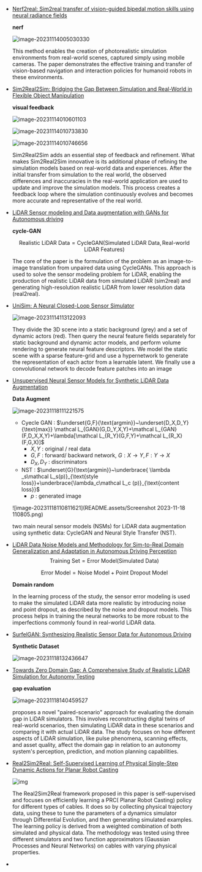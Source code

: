 - [Nerf2real: Sim2real transfer of vision-guided bipedal motion skills using neural radiance fields](https://ieeexplore.ieee.org/abstract/document/10161544?casa_token=oQw3teIEj7oAAAAA:20jGq2yt8H4WXwls6y4UM1NHfV29A8yZaCWaZb21MPBeb3pSQ-5VhDXn2T9SppNYCyr49L_yEQ)

  **nerf**

  ![image-20231114005030330](README.assets/image-20231114005030330.png)

  This method enables the creation of photorealistic simulation environments from real-world scenes, captured simply using mobile cameras. The paper demonstrates the effective training and transfer of vision-based navigation and interaction policies for humanoid robots in these environments. 

- [Sim2Real2Sim: Bridging the Gap Between Simulation and Real-World in Flexible Object Manipulation](https://ieeexplore.ieee.org/abstract/document/9287921?casa_token=qKgRLYO7UP4AAAAA:YlgsFqqgCWHFbMZ9idWOA8zWcylL5jz-gZU_uSJ52OVkh1FoJ3-Sabbqj37i88a1dttBUBuIHQ)

  **visual feedback**

  ![image-20231114010601103](README.assets/image-20231114010601103.png)

  ![image-20231114010733830](README.assets/image-20231114010733830.png)

  ![image-20231114010746656](README.assets/image-20231114010746656.png)

  Sim2Real2Sim adds an essential step of feedback and refinement.
  What makes Sim2Real2Sim innovative is its additional phase of refining the simulation models based on real-world data and experiences. After the initial transfer from simulation to the real world, the observed differences and inaccuracies in the real-world application are used to update and improve the simulation models. This process creates a feedback loop where the simulation continuously evolves and becomes more accurate and representative of the real world.

- [LiDAR Sensor modeling and Data augmentation with GANs for Autonomous driving](https://arxiv.org/pdf/1905.07290.pdf)

  **cycle-GAN**

  $$\text{Realistic LiDAR Data}=\text{CycleGAN}(\text{Simulated LiDAR Data},\text{Real-world LiDAR Features})$$

  The core of the paper is the formulation of the problem as an  image-to-image translation from unpaired data using CycleGANs. This  approach is used to solve the sensor modeling problem for LiDAR,  enabling the production of realistic LiDAR data from simulated LiDAR  (sim2real) and generating high-resolution realistic LiDAR from lower  resolution data (real2real).

- [UniSim: A Neural Closed-Loop Sensor Simulator](https://openaccess.thecvf.com/content/CVPR2023/papers/Yang_UniSim_A_Neural_Closed-Loop_Sensor_Simulator_CVPR_2023_paper.pdf)

  ![image-20231114113122093](README.assets/image-20231114113122093.png)

  They divide the 3D scene into a static background (grey) and a set of dynamic actors (red). Then query the neural feature fields separately for static background and dynamic actor models, and perform volume rendering to generate neural feature descriptors. We model the static scene with a sparse feature-grid and use a hypernetwork to generate the representation of each actor from a learnable latent. We finally use a convolutional network to decode feature patches into an image

- [Unsupervised Neural Sensor Models for Synthetic LiDAR Data Augmentation](https://arxiv.org/pdf/1911.10575.pdf)

  **Data Augment**

  ![image-20231118111221575](README.assets/image-20231118111221575.png)

  - Cyecle GAN : $\underset{G,F}{\text{argmin}}~\underset{D_X,D_Y}{\text{max}} \mathcal L_{GAN}(G,D_Y,X,Y)+\mathcal L_{GAN}(F,D_X,X,Y)+\lambda[\mathcal L_{R_Y}(G,F,Y)+\mathcal L_{R_X}(F,G,X)]$
    - $X, Y$ : original / real data  
    - $G,F$ : forward/ backward network, $G:X\to Y, F:Y\to X$
    - $D_X,D_Y$ : discriminators 
  - NST : $\underset{G}{\text{argmin}}~\underbrace{ \lambda _s\mathcal L_s(p)}_{\text{style loss}}+\underbrace{\lambda_c\mathcal L_c (p)}_{\text{content loss}}$
    - $p$ : generated image

  ![image-20231118110811621](README.assets/Screenshot 2023-11-18 110805.png)

  

  two main neural sensor models (NSMs) for LiDAR data augmentation using synthetic data: CycleGAN and Neural Style Transfer (NST).

- [LiDAR Data Noise Models and Methodology for Sim-to-Real Domain Generalization and Adaptation in Autonomous Driving Perception](https://ieeexplore.ieee.org/abstract/document/9576034?casa_token=GtXRx-HHKN0AAAAA:2Bq5SCP_NTqeJl1R7K-cfTeMTSPpWuJV-XrRJUmiu8uBgiyFJ80YOV4Ogw-UWPpvImDRGmKjhQ)
  $$
  \text{Training Set} = \text{Error Model}(\text{Simulated Data})
  $$

  $$
  \text{Error Model} = \text{Noise Model} + \text{Point Dropout Model}
  $$

  **Domain random**

  In the learning process of the study, the sensor error modeling is used  to make the simulated LiDAR data more realistic by introducing noise and point dropout, as described by the noise and dropout models. This  process helps in training the neural networks to be more robust to the  imperfections commonly found in real-world LiDAR data. 

- [SurfelGAN: Synthesizing Realistic Sensor Data for Autonomous Driving](https://openaccess.thecvf.com/content_CVPR_2020/html/Yang_SurfelGAN_Synthesizing_Realistic_Sensor_Data_for_Autonomous_Driving_CVPR_2020_paper.html)

  **Synthetic Dataset**

  ![image-20231118132436647](README.assets/image-20231118132436647.png)

- [Towards Zero Domain Gap: A Comprehensive Study of Realistic LiDAR Simulation for Autonomy Testing](https://openaccess.thecvf.com/content/ICCV2023/html/Manivasagam_Towards_Zero_Domain_Gap_A_Comprehensive_Study_of_Realistic_LiDAR_ICCV_2023_paper.html)

  **gap evaluation**

  ![image-20231118140459527](README.assets/image-20231118140459527.png)

  proposes a novel "paired-scenario" approach for evaluating the domain  gap in LiDAR simulators. This involves reconstructing digital twins of  real-world scenarios, then simulating LiDAR data in these scenarios and  comparing it with actual LiDAR data. The study focuses on how different  aspects of LiDAR simulation, like pulse phenomena, scanning effects, and asset quality, affect the domain gap in relation to an autonomy  system's perception, prediction, and motion planning capabilities.

- [Real2Sim2Real: Self-Supervised Learning of Physical Single-Step Dynamic Actions for Planar Robot Casting](https://ieeexplore.ieee.org/abstract/document/9811651?casa_token=SxdetTyMKtwAAAAA:bFLA3RhAEgzMdwbqSwBk9a37yYr3Dh356vYt0-nc4cKDooO1vcrk_QDkQPtN7RmlNr1Cxum27Q)

  ![img](README.assets/9811651-fig-2-source-large.png)

   The Real2Sim2Real framework proposed in this paper is self-supervised  and focuses on efficiently learning a PRC( Planar Robot Casting) policy for different types of  cables. It does so by collecting physical trajectory data, using these  to tune the parameters of a dynamics simulator through Differential  Evolution, and then generating simulated examples. The learning policy  is derived from a weighted combination of both simulated and physical  data. The methodology was tested using three different simulators and  two function approximators (Gaussian Processes and Neural Networks) on  cables with varying physical properties. 

- 

